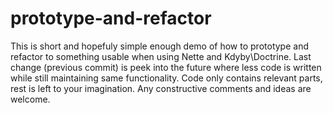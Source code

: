 prototype-and-refactor
======================

This is short and hopefuly simple enough demo of how to prototype and refactor to something usable when using Nette and Kdyby\Doctrine.
Last change (previous commit) is peek into the future where less code is written while still maintaining same functionality.
Code only contains relevant parts, rest is left to your imagination. Any constructive comments and ideas are welcome.

